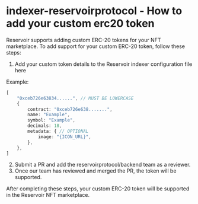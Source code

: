 # indexer-reservoirprotocol - How to add your custom erc20 token

Reservoir supports adding custom ERC-20 tokens for your NFT marketplace. To add support for your custom ERC-20 token, follow these steps:

1. Add your custom token details to the Reservoir indexer configuration file here

Example:

```typescript
[
    "0xceb726e63834......", // MUST BE LOWERCASE
    {
        contract: "0xceb726e638.......",
        name: "Example",
        symbol: "Example",
        decimals: 18,
        metadata: { // OPTIONAL
            image: "{ICON_URL}",
        },
    },
]
```


2. Submit a PR and add the reservoirprotocol/backend team as a reviewer.
3. Once our team has reviewed and merged the PR, the token will be supported.

After completing these steps, your custom ERC-20 token will be supported in the Reservoir NFT marketplace.
